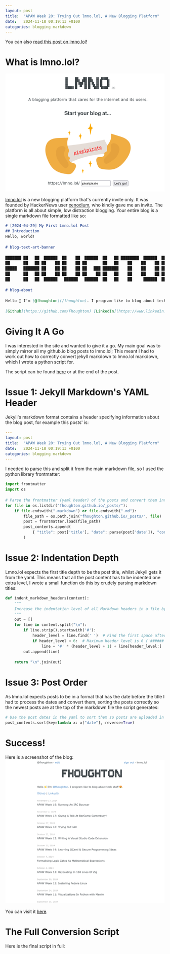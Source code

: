 ```yaml
---
layout: post
title:  "APAW Week 20: Trying Out lmno.lol, A New Blogging Platform"
date:   2024-11-18 00:19:13 +0100
categories: blogging markdown
---
```


You can also [read this post on lmno.lol](https://lmno.lol/fhoughton/apaw-week-20-trying-out-lmnolol-a-new-blogging-platform)!

# What is lmno.lol?
![](/images/lmno-splash.png)

[lmno.lol](https://lmno.lol) is a new blogging platform that's currently invite only. It was founded by HackerNews user [xenodium](https://news.ycombinator.com/user?id=xenodium), who kindly gave me an invite. The platform is all about simple, low distraction blogging. Your entire blog is a single markdown file formatted like so:
```markdown
# [2024-04-29] My First Lmno.lol Post
## Introduction
Hello, world!

# blog-text-art-banner

███████ ██   ██  ██████  ██    ██  ██████  ██   ██ ████████  ██████  ███    ██
██      ██   ██ ██    ██ ██    ██ ██       ██   ██    ██    ██    ██ ████   ██
█████   ███████ ██    ██ ██    ██ ██   ███ ███████    ██    ██    ██ ██ ██  ██
██      ██   ██ ██    ██ ██    ██ ██    ██ ██   ██    ██    ██    ██ ██  ██ ██
██      ██   ██  ██████   ██████   ██████  ██   ██    ██     ██████  ██   ████

# blog-about

Hello 👋 I'm [@fhoughton](/fhoughton). I program like to blog about tech stuff 🤩.

[Github](https://github.com/Fhoughton) [LinkedIn](https://www.linkedin.com/in/felix-houghton-6bb6962b2/)
```

# Giving It A Go
I was interested in the site and wanted to give it a go. My main goal was to simply mirror all my github.io blog posts to lmno.lol; This meant I had to work out how to correctly convert jekyll markdown to lmno.lol markdown, which I wrote a python script for.

The script can be found [here](https://gist.github.com/Fhoughton/77c3bca5ab0efca2352909dc1c16009d.js) or at the end of the post.

# Issue 1: Jekyll Markdown's YAML Header
Jekyll's markdown format contains a header specifying information about the blog post, for example this posts' is:
```yaml
---
layout: post
title:  "APAW Week 20: Trying Out lmno.lol, A New Blogging Platform"
date:   2024-11-18 00:19:13 +0100
categories: blogging markdown
---
```

I needed to parse this and split it from the main markdown file, so I used the python library frontmatter:
```python
import frontmatter
import os

# Parse the frontmatter (yaml header) of the posts and convert them into a useful format
for file in os.listdir("fhoughton.github.io/_posts/"):
    if file.endswith(".markdown") or file.endswith(".md"):
        file_path = os.path.join("fhoughton.github.io/_posts/", file)
        post = frontmatter.load(file_path)
        post_contents.append(
            { "title": post['title'], "date": parse(post['date']), "content": post.content }
        )
```

# Issue 2: Indentation Depth
Lmno.lol expects the first title depth to be the post title, whilst Jekyll gets it from the yaml. This means that all the post content has to be indented one extra level, I wrote a small function do this by crudely parsing markdown titles:
```python
def indent_markdown_headers(content):
    """
    Increase the indentation level of all Markdown headers in a file by one.
    """
    out = []
    for line in content.split("\n"):
        if line.strip().startswith('#'):
            header_level = line.find(' ')  # Find the first space after '#'
            if header_level < 6:  # Maximum header level is 6 ('######')
                line = '#' * (header_level + 1) + line[header_level:]
        out.append(line)

    return "\n".join(out)
```

# Issue 3: Post Order
As lmno.lol expects posts to be in a format that has the date before the title I had to process the dates and convert them, sorting the posts correctly so the newest posts are at the top of the markdown file the script generates:
```python
# Use the post dates in the yaml to sort them so posts are uploaded in order
post_contents.sort(key=lambda x: x["date"], reverse=True)
```

# Success!
Here is a screenshot of the blog:
<img src="/images/lmno-finished.png" width=600>

You can visit it [here](https://lmno.lol/fhoughton/apaw-week-20-trying-out-lmnolol-a-new-blogging-platform).

# The Full Conversion Script
Here is the final script in full:

<script src="https://gist.github.com/Fhoughton/77c3bca5ab0efca2352909dc1c16009d.js"></script>